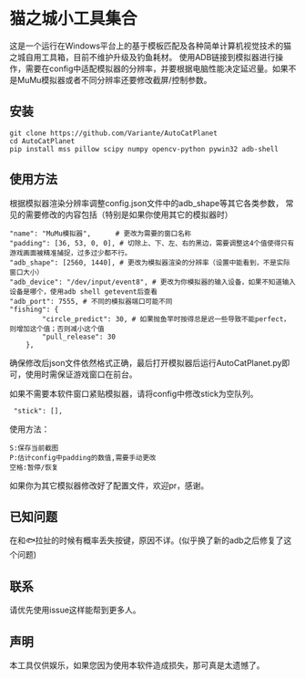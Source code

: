 # 猫之城小工具集合

这是一个运行在Windows平台上的基于模板匹配及各种简单计算机视觉技术的猫之城自用工具箱，目前不维护升级及钓鱼耗材。
使用ADB链接到模拟器进行操作，需要在config中适配模拟器的分辨率，并要根据电脑性能决定延迟量。如果不是MuMu模拟器或者不同分辨率还要修改截屏/控制参数。


## 安装
```
git clone https://github.com/Variante/AutoCatPlanet
cd AutoCatPlanet
pip install mss pillow scipy numpy opencv-python pywin32 adb-shell
```

## 使用方法
根据模拟器渲染分辨率调整config.json文件中的adb_shape等其它各类参数，
常见的需要修改的内容包括（特别是如果你使用其它的模拟器时）
```
"name": "MuMu模拟器",      # 更改为需要的窗口名称
"padding": [36, 53, 0, 0], # 切除上、下、左、右的黑边，需要调整这4个值使得只有游戏画面被精准捕捉，过多过少都不行。
"adb_shape": [2560, 1440], # 更改为模拟器渲染的分辨率（设置中能看到，不是实际窗口大小）
"adb_device": "/dev/input/event8", # 更改为你模拟器的输入设备，如果不知道输入设备是哪个，使用adb shell getevent后查看
"adb_port": 7555, # 不同的模拟器端口可能不同
"fishing": {
		"circle_predict": 30, # 如果抛鱼竿时按得总是迟一些导致不能perfect，则增加这个值；否则减小这个值
		"pull_release": 30 
	},
```

确保修改后json文件依然格式正确，最后打开模拟器后运行AutoCatPlanet.py即可，使用时需保证游戏窗口在前台。

如果不需要本软件窗口紧贴模拟器，请将config中修改stick为空队列。
```
 "stick": [],
```

使用方法：
```
S:保存当前截图
P:估计config中padding的数值,需要手动更改
空格:暂停/恢复
```
如果你为其它模拟器修改好了配置文件，欢迎pr，感谢。

## 已知问题
在和🐟拉扯的时候有概率丢失按键，原因不详。(似乎换了新的adb之后修复了这个问题)

## 联系
请优先使用issue这样能帮到更多人。

## 声明
本工具仅供娱乐，如果您因为使用本软件造成损失，那可真是太遗憾了。
